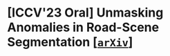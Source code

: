 # [**ICCV'23 Oral**] Unmasking Anomalies in Road-Scene Segmentation [[`arXiv`](https://arxiv.org/abs/2307.13316)]
